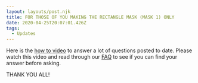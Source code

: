 ```yaml
---
layout: layouts/post.njk
title: FOR THOSE OF YOU MAKING THE RECTANGLE MASK (MASK 1) ONLY
date: 2020-04-25T20:07:01.426Z
tags:
  - Updates
---
```

Here is the [how to video](https://www.youtube.com/watch?v=-GoWoPA3tF0&feature=youtu.be&fbclid=IwAR13Ujz9drd7I3oK6r4LqDgtetKDMOb24u_9PhK50EHXnTTIbnNVVRinhBk) to answer a lot of questions posted to date. Please watch this video and read through our [FAQ](https://craftersagainstcovid19.org/faq/) to see if you can find your answer before asking.

THANK YOU ALL!